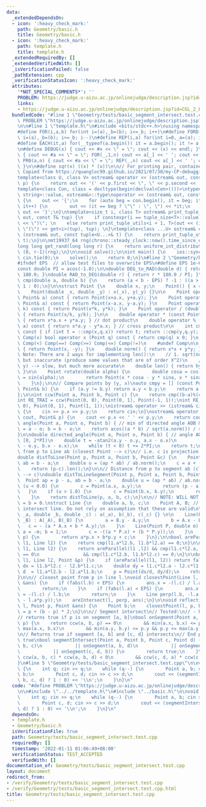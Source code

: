 ```yaml
---
data:
  _extendedDependsOn:
  - icon: ':heavy_check_mark:'
    path: Geometry/basic.h
    title: Geometry/basic.h
  - icon: ':heavy_check_mark:'
    path: template.h
    title: template.h
  _extendedRequiredBy: []
  _extendedVerifiedWith: []
  _isVerificationFailed: false
  _pathExtension: cpp
  _verificationStatusIcon: ':heavy_check_mark:'
  attributes:
    '*NOT_SPECIAL_COMMENTS*': ''
    PROBLEM: https://judge.u-aizu.ac.jp/onlinejudge/description.jsp?id=CGL_2_B
    links:
    - https://judge.u-aizu.ac.jp/onlinejudge/description.jsp?id=CGL_2_B
  bundledCode: "#line 1 \"Geometry/tests/basic_segment_intersect.test.cpp\"\n#define\
    \ PROBLEM \"https://judge.u-aizu.ac.jp/onlinejudge/description.jsp?id=CGL_2_B\"\
    \n\n#line 1 \"template.h\"\n#include <bits/stdc++.h>\nusing namespace std;\n\n\
    #define FOR(i,a,b) for(int i=(a),_b=(b); i<=_b; i++)\n#define FORD(i,a,b) for(int\
    \ i=(a),_b=(b); i>=_b; i--)\n#define REP(i,a) for(int i=0,_a=(a); i<_a; i++)\n\
    #define EACH(it,a) for(__typeof(a.begin()) it = a.begin(); it != a.end(); ++it)\n\
    \n#define DEBUG(x) { cout << #x << \" = \"; cout << (x) << endl; }\n#define PR(a,n)\
    \ { cout << #a << \" = \"; FOR(_,1,n) cout << a[_] << ' '; cout << endl; }\n#define\
    \ PR0(a,n) { cout << #a << \" = \"; REP(_,n) cout << a[_] << ' '; cout << endl;\
    \ }\n\n#define sqr(x) ((x) * (x))\n\n// For printing pair, container, etc.\n//\
    \ Copied from https://quangloc99.github.io/2021/07/30/my-CP-debugging-template.html\n\
    template<class U, class V> ostream& operator << (ostream& out, const pair<U, V>&\
    \ p) {\n    return out << '(' << p.first << \", \" << p.second << ')';\n}\n\n\
    template<class Con, class = decltype(begin(declval<Con>()))>\ntypename enable_if<!is_same<Con,\
    \ string>::value, ostream&>::type\noperator << (ostream& out, const Con& con)\
    \ {\n    out << '{';\n    for (auto beg = con.begin(), it = beg; it != con.end();\
    \ it++) {\n        out << (it == beg ? \"\" : \", \") << *it;\n    }\n    return\
    \ out << '}';\n}\ntemplate<size_t i, class T> ostream& print_tuple_utils(ostream&\
    \ out, const T& tup) {\n    if constexpr(i == tuple_size<T>::value) return out\
    \ << \")\"; \n    else return print_tuple_utils<i + 1, T>(out << (i ? \", \" :\
    \ \"(\") << get<i>(tup), tup); \n}\ntemplate<class ...U> ostream& operator <<\
    \ (ostream& out, const tuple<U...>& t) {\n    return print_tuple_utils<0, tuple<U...>>(out,\
    \ t);\n}\n\nmt19937_64 rng(chrono::steady_clock::now().time_since_epoch().count());\n\
    long long get_rand(long long r) {\n    return uniform_int_distribution<long long>\
    \ (0, r-1)(rng);\n}\n\nvoid solve();\n\nint main() {\n    ios::sync_with_stdio(0);\
    \ cin.tie(0);\n    solve();\n    return 0;\n}\n#line 2 \"Geometry/basic.h\"\n\n\
    #ifndef EPS  // allow test files to overwrite EPS\n#define EPS 1e-6\n#endif\n\n\
    const double PI = acos(-1.0);\n\ndouble DEG_to_RAD(double d) { return d * PI /\
    \ 180.0; }\ndouble RAD_to_DEG(double r) { return r * 180.0 / PI; }\n\ninline int\
    \ cmp(double a, double b) {\n    return (a < b - EPS) ? -1 : ((a > b + EPS) ?\
    \ 1 : 0);\n}\n\nstruct Point {\n    double x, y;\n    Point() { x = y = 0.0; }\n\
    \    Point(double _x, double _y) : x(_x), y(_y) {}\n\n    Point operator + (const\
    \ Point& a) const { return Point(x+a.x, y+a.y); }\n    Point operator - (const\
    \ Point& a) const { return Point(x-a.x, y-a.y); }\n    Point operator * (double\
    \ k) const { return Point(x*k, y*k); }\n    Point operator / (double k) const\
    \ { return Point(x/k, y/k); }\n\n    double operator * (const Point& a) const\
    \ { return x*a.x + y*a.y; } // dot product\n    double operator % (const Point&\
    \ a) const { return x*a.y - y*a.x; } // cross product\n\n    int cmp(Point q)\
    \ const { if (int t = ::cmp(x,q.x)) return t; return ::cmp(y,q.y); }\n\n    #define\
    \ Comp(x) bool operator x (Point q) const { return cmp(q) x 0; }\n    Comp(>)\
    \ Comp(<) Comp(==) Comp(>=) Comp(<=) Comp(!=)\n    #undef Comp\n\n    Point conj()\
    \ { return Point(x, -y); }\n    double norm() { return x*x + y*y; }\n\n    //\
    \ Note: There are 2 ways for implementing len():\n    // 1. sqrt(norm()) --> fast,\
    \ but inaccurate (produce some values that are of order X^2)\n    // 2. hypot(x,\
    \ y) --> slow, but much more accurate\n    double len() { return hypot(x, y);\
    \ }\n\n    Point rotate(double alpha) {\n        double cosa = cos(alpha), sina\
    \ = sin(alpha);\n        return Point(x * cosa - y * sina, x * sina + y * cosa);\n\
    \    }\n};\n\n// Compare points by (y, x)\nauto cmpy = [] (const Point& a, const\
    \ Point& b) {\n    if (a.y != b.y) return a.y < b.y;\n    return a.x < b.x;\n\
    };\n\nint ccw(Point a, Point b, Point c) {\n    return cmp((b-a)%(c-a),0);\n}\n\
    int RE_TRAI = ccw(Point(0, 0), Point(0, 1), Point(-1, 1));\nint RE_PHAI = ccw(Point(0,\
    \ 0), Point(0, 1), Point(1, 1));\nistream& operator >> (istream& cin, Point& p)\
    \ {\n    cin >> p.x >> p.y;\n    return cin;\n}\nostream& operator << (ostream&\
    \ cout, Point& p) {\n    cout << p.x << ' ' << p.y;\n    return cout;\n}\n\ndouble\
    \ angle(Point a, Point o, Point b) { // min of directed angle AOB & BOA\n    a\
    \ = a - o; b = b - o;\n    return acos((a * b) / sqrt(a.norm()) / sqrt(b.norm()));\n\
    }\n\ndouble directed_angle(Point a, Point o, Point b) { // angle AOB, in range\
    \ [0, 2*PI)\n    double t = -atan2(a.y - o.y, a.x - o.x)\n            + atan2(b.y\
    \ - o.y, b.x - o.x);\n    while (t < 0) t += 2*PI;\n    return t;\n}\n\n// Distance\
    \ from p to Line ab (closest Point --> c)\n// i.e. c is projection of p on AB\n\
    double distToLine(Point p, Point a, Point b, Point &c) {\n    Point ap = p - a,\
    \ ab = b - a;\n    double u = (ap * ab) / ab.norm();\n    c = a + (ab * u);\n\
    \    return (p-c).len();\n}\n\n// Distance from p to segment ab (closest Point\
    \ --> c)\ndouble distToLineSegment(Point p, Point a, Point b, Point &c) {\n  \
    \  Point ap = p - a, ab = b - a;\n    double u = (ap * ab) / ab.norm();\n    if\
    \ (u < 0.0) {\n        c = Point(a.x, a.y);\n        return (p - a).len();\n \
    \   }\n    if (u > 1.0) {\n        c = Point(b.x, b.y);\n        return (p - b).len();\n\
    \    }\n    return distToLine(p, a, b, c);\n}\n\n// NOTE: WILL NOT WORK WHEN a\
    \ = b = 0.\nstruct Line {\n    double a, b, c;\n    Point A, B; // Added for polygon\
    \ intersect line. Do not rely on assumption that these are valid\n\n    Line(double\
    \ _a, double _b, double _c) : a(_a), b(_b), c(_c) {} \n\n    Line(Point _A, Point\
    \ _B) : A(_A), B(_B) {\n        a = B.y - A.y;\n        b = A.x - B.x;\n     \
    \   c = - (a * A.x + b * A.y);\n    }\n    Line(Point P, double m) {\n       \
    \ a = -m; b = 1;\n        c = -((a * P.x) + (b * P.y));\n    }\n    double f(Point\
    \ p) {\n        return a*p.x + b*p.y + c;\n    }\n};\n\nbool areParallel(Line\
    \ l1, Line l2) {\n    return cmp(l1.a*l2.b, l1.b*l2.a) == 0;\n}\n\nbool areSame(Line\
    \ l1, Line l2) {\n    return areParallel(l1 ,l2) && cmp(l1.c*l2.a, l2.c*l1.a)\
    \ == 0\n                && cmp(l1.c*l2.b, l1.b*l2.c) == 0;\n}\n\nbool areIntersect(Line\
    \ l1, Line l2, Point &p) {\n    if (areParallel(l1, l2)) return false;\n    double\
    \ dx = l1.b*l2.c - l2.b*l1.c;\n    double dy = l1.c*l2.a - l2.c*l1.a;\n    double\
    \ d  = l1.a*l2.b - l2.a*l1.b;\n    p = Point(dx/d, dy/d);\n    return true;\n\
    }\n\n// closest point from p in line l.\nvoid closestPoint(Line l, Point p, Point\
    \ &ans) {\n    if (fabs(l.b) < EPS) {\n        ans.x = -(l.c) / l.a; ans.y = p.y;\n\
    \        return;\n    }\n    if (fabs(l.a) < EPS) {\n        ans.x = p.x; ans.y\
    \ = -(l.c) / l.b;\n        return;\n    }\n    Line perp(l.b, -l.a, - (l.b*p.x\
    \ - l.a*p.y));\n    areIntersect(l, perp, ans);\n}\n\nvoid reflectionPoint(Line\
    \ l, Point p, Point &ans) {\n    Point b;\n    closestPoint(l, p, b);\n    ans\
    \ = p + (b - p) * 2;\n}\n\n// Segment intersect\n// Tested:\n// - https://cses.fi/problemset/task/2190/\n\
    // returns true if p is on segment [a, b]\nbool onSegment(Point a, Point b, Point\
    \ p) {\n    return ccw(a, b, p) == 0\n        && min(a.x, b.x) <= p.x && p.x <=\
    \ max(a.x, b.x)\n        && min(a.y, b.y) <= p.y && p.y <= max(a.y, b.y);\n}\n\
    \n// Returns true if segment [a, b] and [c, d] intersects\n// End point also returns\
    \ true\nbool segmentIntersect(Point a, Point b, Point c, Point d) {\n    if (onSegment(a,\
    \ b, c)\n            || onSegment(a, b, d)\n            || onSegment(c, d, a)\n\
    \            || onSegment(c, d, b)) {\n        return true;\n    }\n\n    return\
    \ ccw(a, b, c) * ccw(a, b, d) < 0\n        && ccw(c, d, a) * ccw(c, d, b) < 0;\n\
    }\n#line 5 \"Geometry/tests/basic_segment_intersect.test.cpp\"\n\nvoid solve()\
    \ {\n    int q; cin >> q;\n    while (q--) {\n        Point a, b; cin >> a >>\
    \ b;\n        Point c, d; cin >> c >> d;\n        cout << (segmentIntersect(a,\
    \ b, c, d) ? 1 : 0) << '\\n';\n    }\n}\n"
  code: "#define PROBLEM \"https://judge.u-aizu.ac.jp/onlinejudge/description.jsp?id=CGL_2_B\"\
    \n\n#include \"../../template.h\"\n#include \"../basic.h\"\n\nvoid solve() {\n\
    \    int q; cin >> q;\n    while (q--) {\n        Point a, b; cin >> a >> b;\n\
    \        Point c, d; cin >> c >> d;\n        cout << (segmentIntersect(a, b, c,\
    \ d) ? 1 : 0) << '\\n';\n    }\n}\n"
  dependsOn:
  - template.h
  - Geometry/basic.h
  isVerificationFile: true
  path: Geometry/tests/basic_segment_intersect.test.cpp
  requiredBy: []
  timestamp: '2022-01-11 01:06:49+08:00'
  verificationStatus: TEST_ACCEPTED
  verifiedWith: []
documentation_of: Geometry/tests/basic_segment_intersect.test.cpp
layout: document
redirect_from:
- /verify/Geometry/tests/basic_segment_intersect.test.cpp
- /verify/Geometry/tests/basic_segment_intersect.test.cpp.html
title: Geometry/tests/basic_segment_intersect.test.cpp
---
```

